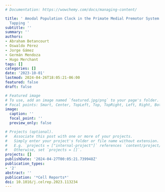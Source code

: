 ```yaml
---
# Documentation: https://wowchemy.com/docs/managing-content/

title: ' Amodal Population Clock in the Primate Medial Premotor System for Rhythmic
  Tapping '
subtitle: ''
summary: ''
authors:
- Abraham Betancourt
- Oswaldo Pérez
- Jorge Gámez
- Germán Mendoza
- Hugo Merchant
tags: []
categories: []
date: '2023-10-01'
lastmod: 2024-04-26T18:05:21-06:00
featured: false
draft: false

# Featured image
# To use, add an image named `featured.jpg/png` to your page's folder.
# Focal points: Smart, Center, TopLeft, Top, TopRight, Left, Right, BottomLeft, Bottom, BottomRight.
image:
  caption: ''
  focal_point: ''
  preview_only: false

# Projects (optional).
#   Associate this post with one or more of your projects.
#   Simply enter your project's folder or file name without extension.
#   E.g. `projects = ["internal-project"]` references `content/project/deep-learning/index.md`.
#   Otherwise, set `projects = []`.
projects: []
publishDate: '2024-04-27T00:05:21.739948Z'
publication_types:
- '2'
abstract: ''
publication: '*Cell Reports*'
doi: 10.1016/j.celrep.2023.113234
---
```

